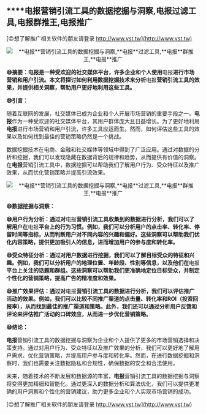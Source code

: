 ## ****电报**营销引流工具的数据挖掘与洞察,**电报**过滤工具,**电报**群推王,**电报**推广**

[😍想了解推广相关软件的朋友请登录 http://www.vst.tw](http://www.vst.tw)

 <center><img src="https://vst.tw/MP4/tuiguang/png/3.png" alt="**电报**营销引流工具的数据挖掘与洞察,**电报**过滤工具,**电报**群推王,**电报**推广"></center>

**😄摘要：**电报**是一种受欢迎的社交媒体平台，许多企业和个人使用**电报**进行市场营销和用户引流。本文将探讨如何利用数据挖掘技术来分析**电报**营销引流工具的效果，并提供相关洞察，帮助用户更好地利用这些工具。**

**😄引言：**

随着互联网的发展，社交媒体已成为企业和个人开展市场营销的重要手段之一。**电报**作为一种受欢迎的社交媒体平台，其用户群体庞大且日益增长。为了更好地利用**电报**进行市场营销和用户引流，许多工具应运而生。然而，如何评估这些工具的效果以及如何找到最佳的营销策略仍然是一个挑战。

数据挖掘技术在电商、金融和社交媒体等领域中得到了广泛应用。通过对数据的分析和挖掘，我们可以发现隐藏在数据背后的规律和趋势，从而提供有价值的洞察。在**电报**营销引流工具中，数据挖掘可以帮助我们了解用户行为、受众特征以及推广效果，从而优化营销策略并提高引流效果。

 <center><img src="https://vst.tw/MP4/tuiguang/png/0.png" alt="**电报**营销引流工具的数据挖掘与洞察,**电报**过滤工具,**电报**群推王,**电报**推广"></center>

**😄数据挖掘与洞察：**

**😄用户行为分析：通过对**电报**营销引流工具收集到的数据进行分析，我们可以了解用户在**电报**平台上的行为习惯。例如，我们可以分析用户的点击率、转化率、停留时间等指标，从而判断用户对不同内容的兴趣和偏好。这些洞察可以帮助我们优化内容策略，提供更加吸引人的信息，进而增加用户的参与度和转化率。**

**😄受众特征分析：通过对用户数据进行挖掘，我们可以了解目标受众的特征和兴趣。例如，我们可以分析用户的地理位置、年龄段、性别等信息，以及他们在**电报**平台上关注的话题和群组。这些洞察可以帮助我们更准确地定位目标受众，并制定个性化的营销策略，提高广告的精准度和效果。**

**😄推广效果评估：通过对**电报**营销引流工具的数据进行分析，我们可以评估推广活动的效果。例如，我们可以比较不同推广渠道的点击量、转化率和ROI（投资回报率），从而找到最佳的推广渠道和策略。此外，我们还可以通过分析用户反馈和评论来评估推广活动的口碑效应，从而进一步优化营销策略。**

**😄结论：**

**电报**营销引流工具的数据挖掘与洞察为企业和个人提供了更多的市场营销选择和决策支持。通过对用户行为、受众特征以及推广效果的分析，我们可以更好地了解用户需求、优化营销策略，并提高用户参与度和转化率。然而，在进行数据挖掘和洞察时，我们也需要关注数据隐私和合规性，确保数据的安全和合法使用。

未来，随着技术的不断发展和数据源的丰富，**电报**营销引流工具的数据挖掘与洞察将变得更加精细和智能化。通过更深入的数据分析和算法优化，我们可以提供更准确的用户洞察和个性化的营销建议，助力更多企业和个人实现市场营销的成功。

[😍想了解推广相关软件的朋友请登录 http://www.vst.tw](http://www.vst.tw)



